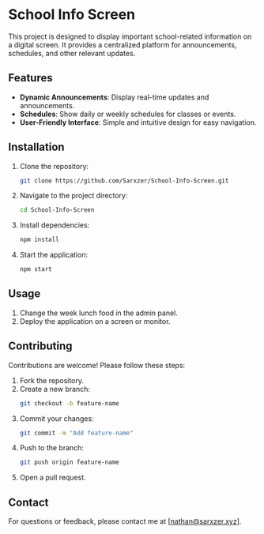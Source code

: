 # School Info Screen

This project is designed to display important school-related information on a digital screen. It provides a centralized platform for announcements, schedules, and other relevant updates.

## Features

- **Dynamic Announcements**: Display real-time updates and announcements.
- **Schedules**: Show daily or weekly schedules for classes or events.
- **User-Friendly Interface**: Simple and intuitive design for easy navigation.

## Installation

1. Clone the repository:
    ```bash
    git clone https://github.com/Sarxzer/School-Info-Screen.git
    ```
2. Navigate to the project directory:
    ```bash
    cd School-Info-Screen
    ```
3. Install dependencies:
    ```bash
    npm install
    ```
4. Start the application:
    ```bash
    npm start
    ```

## Usage

1. Change the week lunch food in the admin panel.
2. Deploy the application on a screen or monitor.

## Contributing

Contributions are welcome! Please follow these steps:

1. Fork the repository.
2. Create a new branch:
    ```bash
    git checkout -b feature-name
    ```
3. Commit your changes:
    ```bash
    git commit -m "Add feature-name"
    ```
4. Push to the branch:
    ```bash
    git push origin feature-name
    ```
5. Open a pull request.

## Contact

For questions or feedback, please contact me at [nathan@sarxzer.xyz].